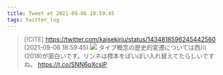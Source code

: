 ```yaml
---
title: Tweet at 2021-09-06 18:59:45
tags: twitter_log
---
```


> [!CITE] https://twitter.com/kaisekiriu/status/1434818596245442560 (2021-09-06 18:59:45)
> ![](https://twitter.com/kaisekiriu/status/1434818596245442560)
> タイプ概念の歴史的変遷については西川 (2018)が面白いです。リンネは標本をぽいぽい入れ替えてたらしいですね。
> https://t.co/SNN6qXcsiP

